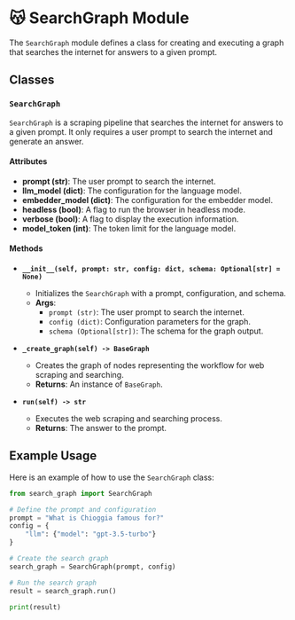 # 😽 SearchGraph Module

The `SearchGraph` module defines a class for creating and executing a graph that searches the internet for answers to a given prompt.

## Classes

### `SearchGraph`

`SearchGraph` is a scraping pipeline that searches the internet for answers to a given prompt. It only requires a user prompt to search the internet and generate an answer.

#### Attributes

- **prompt (str)**: The user prompt to search the internet.
- **llm_model (dict)**: The configuration for the language model.
- **embedder_model (dict)**: The configuration for the embedder model.
- **headless (bool)**: A flag to run the browser in headless mode.
- **verbose (bool)**: A flag to display the execution information.
- **model_token (int)**: The token limit for the language model.

#### Methods

- **`__init__(self, prompt: str, config: dict, schema: Optional[str] = None)`**
  - Initializes the `SearchGraph` with a prompt, configuration, and schema.
  - **Args**:
    - `prompt (str)`: The user prompt to search the internet.
    - `config (dict)`: Configuration parameters for the graph.
    - `schema (Optional[str])`: The schema for the graph output.

- **`_create_graph(self) -> BaseGraph`**
  - Creates the graph of nodes representing the workflow for web scraping and searching.
  - **Returns**: An instance of `BaseGraph`.

- **`run(self) -> str`**
  - Executes the web scraping and searching process.
  - **Returns**: The answer to the prompt.

## Example Usage

Here is an example of how to use the `SearchGraph` class:

```python
from search_graph import SearchGraph

# Define the prompt and configuration
prompt = "What is Chioggia famous for?"
config = {
    "llm": {"model": "gpt-3.5-turbo"}
}

# Create the search graph
search_graph = SearchGraph(prompt, config)

# Run the search graph
result = search_graph.run()

print(result)
